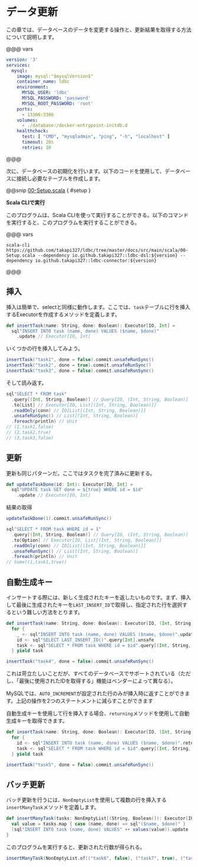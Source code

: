 # データ更新

この章では、データベースのデータを変更する操作と、更新結果を取得する方法について説明します。

@@@ vars
```yaml
version: '3'
services:
  mysql:
    image: mysql:"$mysqlVersion$"
    container_name: ldbc
    environment:
      MYSQL_USER: 'ldbc'
      MYSQL_PASSWORD: 'password'
      MYSQL_ROOT_PASSWORD: 'root'
    ports:
      - 13306:3306
    volumes:
      - ./database:/docker-entrypoint-initdb.d
    healthcheck:
      test: [ "CMD", "mysqladmin", "ping", "-h", "localhost" ]
      timeout: 20s
      retries: 10
```
@@@

次に、データベースの初期化を行います。以下のコードを使用して、データベースに接続し必要なテーブルを作成します。

@@snip [00-Setup.scala](/docs/src/main/scala/00-Setup.scala) { #setup }

**Scala CLIで実行**

このプログラムは、Scala CLIを使って実行することができる。以下のコマンドを実行すると、このプログラムを実行することができる。

@@@ vars
```shell
scala-cli https://github.com/takapi327/ldbc/tree/master/docs/src/main/scala/00-Setup.scala --dependency io.github.takapi327::ldbc-dsl:${version} --dependency io.github.takapi327::ldbc-connector:${version}
```
@@@

## 挿入

挿入は簡単で、selectと同様に動作します。ここでは、`task`テーブルに行を挿入するExecutorを作成するメソッドを定義します。

```scala
def insertTask(name: String, done: Boolean): Executor[IO, Int] =
  sql"INSERT INTO task (name, done) VALUES ($name, $done)"
    .update // Executor[IO, Int]
```

いくつかの行を挿入してみよう。

```scala
insertTask("task1", done = false).commit.unsafeRunSync()
insertTask("task2", done = true).commit.unsafeRunSync()
insertTask("task3", done = false).commit.unsafeRunSync()
```

そして読み返す。

```scala
sql"SELECT * FROM task"
  .query[(Int, String, Boolean)] // Query[IO, (Int, String, Boolean)]
  .to[List] // Executor[IO, List[(Int, String, Boolean)]]
  .readOnly(conn) // IO[List[(Int, String, Boolean)]]
  .unsafeRunSync() // List[(Int, String, Boolean)]
  .foreach(println) // Unit
// (1,task1,false)
// (2,task2,true)
// (3,task3,false)
```

## 更新

更新も同じパターンだ。ここではタスクを完了済みに更新する。

```scala
def updateTaskDone(id: Int): Executor[IO, Int] =
  sql"UPDATE task SET done = ${true} WHERE id = $id"
    .update // Executor[IO, Int]
```

結果の取得

```scala
updateTaskDone(1).commit.unsafeRunSync()

sql"SELECT * FROM task WHERE id = 1"
  .query[(Int, String, Boolean)] // Query[IO, (Int, String, Boolean)]
  .to[Option] // Executor[IO, List[(Int, String, Boolean)]]
  .readOnly(conn) // IO[List[(Int, String, Boolean)]]
  .unsafeRunSync() // List[(Int, String, Boolean)]
  .foreach(println) // Unit
// Some((1,task1,true))
```

## 自動生成キー

インサートする際には、新しく生成されたキーを返したいものです。まず、挿入して最後に生成されたキーを`LAST_INSERT_ID`で取得し、指定された行を選択するという難しい方法をとります。

```scala
def insertTask(name: String, done: Boolean): Executor[IO, (Int, String, Boolean)] =
  for {
    _ <- sql"INSERT INTO task (name, done) VALUES ($name, $done)".update
    id <- sql"SELECT LAST_INSERT_ID()".query[Int].unsafe
    task <- sql"SELECT * FROM task WHERE id = $id".query[(Int, String, Boolean)].to[Option]
  } yield task
```

```scala
insertTask("task4", done = false).commit.unsafeRunSync()
```

これは苛立たしいことだが、すべてのデータベースでサポートされている（ただし、「最後に使用されたIDを取得する」機能はベンダーによって異なる）。

MySQLでは、`AUTO_INCREMENT`が設定された行のみが挿入時に返すことができます。上記の操作を2つのステートメントに減らすことができます

自動生成キーを使用して行を挿入する場合、`returning`メソッドを使用して自動生成キーを取得できます。

```scala
def insertTask(name: String, done: Boolean): Executor[IO, (Int, String, Boolean)] =
  for {
    id <- sql"INSERT INTO task (name, done) VALUES ($name, $done)".returning[Long]
    task <- sql"SELECT * FROM task WHERE id = $id".query[(Int, String, Boolean)].to[Option]
  } yield task
```

```scala
insertTask("task5", done = false).commit.unsafeRunSync()
```

## バッチ更新

バッチ更新を行うには、`NonEmptyList`を使用して複数の行を挿入する`insertManyTask`メソッドを定義します。

```scala
def insertManyTask(tasks: NonEmptyList[(String, Boolean)]): Executor[IO, Int] = {
  val value = tasks.map { case (name, done) => sql"($name, $done)" }
  (sql"INSERT INTO task (name, done) VALUES" ++ values(value)).update
}
```

このプログラムを実行すると、更新された行数が得られる。

```scala
insertManyTask(NonEmptyList.of(("task6", false), ("task7", true), ("task8", false))).commit.unsafeRunSync()
```
